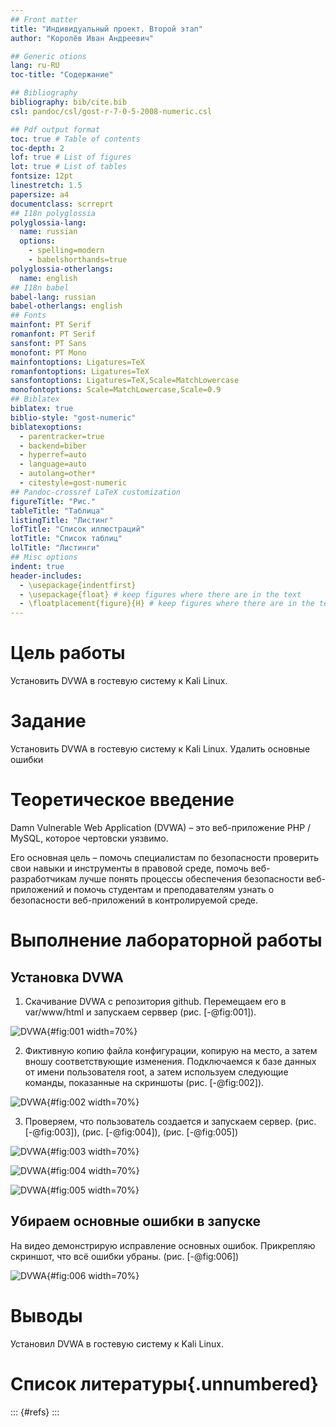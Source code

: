 ```yaml
---
## Front matter
title: "Индивидуальный проект. Второй этап"
author: "Королёв Иван Андреевич"

## Generic otions
lang: ru-RU
toc-title: "Содержание"

## Bibliography
bibliography: bib/cite.bib
csl: pandoc/csl/gost-r-7-0-5-2008-numeric.csl

## Pdf output format
toc: true # Table of contents
toc-depth: 2
lof: true # List of figures
lot: true # List of tables
fontsize: 12pt
linestretch: 1.5
papersize: a4
documentclass: scrreprt
## I18n polyglossia
polyglossia-lang:
  name: russian
  options:
	- spelling=modern
	- babelshorthands=true
polyglossia-otherlangs:
  name: english
## I18n babel
babel-lang: russian
babel-otherlangs: english
## Fonts
mainfont: PT Serif
romanfont: PT Serif
sansfont: PT Sans
monofont: PT Mono
mainfontoptions: Ligatures=TeX
romanfontoptions: Ligatures=TeX
sansfontoptions: Ligatures=TeX,Scale=MatchLowercase
monofontoptions: Scale=MatchLowercase,Scale=0.9
## Biblatex
biblatex: true
biblio-style: "gost-numeric"
biblatexoptions:
  - parentracker=true
  - backend=biber
  - hyperref=auto
  - language=auto
  - autolang=other*
  - citestyle=gost-numeric
## Pandoc-crossref LaTeX customization
figureTitle: "Рис."
tableTitle: "Таблица"
listingTitle: "Листинг"
lofTitle: "Список иллюстраций"
lotTitle: "Список таблиц"
lolTitle: "Листинги"
## Misc options
indent: true
header-includes:
  - \usepackage{indentfirst}
  - \usepackage{float} # keep figures where there are in the text
  - \floatplacement{figure}{H} # keep figures where there are in the text
---
```


# Цель работы

Установить DVWA в гостевую систему к Kali Linux.

# Задание

Установить DVWA в гостевую систему к Kali Linux. Удалить основные ошибки

# Теоретическое введение

Damn Vulnerable Web Application (DVWA) – это веб-приложение PHP / MySQL, которое чертовски уязвимо.

Его основная цель – помочь специалистам по безопасности проверить свои навыки и инструменты в правовой среде, помочь веб-разработчикам лучше понять процессы обеспечения безопасности веб-приложений и помочь студентам и преподавателям узнать о безопасности веб-приложений в контролируемой среде.

# Выполнение лабораторной работы

## Установка DVWA

1. Скачивание DVWA с репозитория github. Перемещаем его в var/www/html и запускаем серввер (рис. [-@fig:001]).

![DVWA](image/4.png){#fig:001 width=70%}

2. Фиктивную копию файла конфигурации, копирую на место, а затем вношу соответствующие изменения. Подключаемся к базе данных от имени пользователя root, а затем используем следующие команды, показанные на скриншоты (рис. [-@fig:002]).

![DVWA](image/5.png){#fig:002 width=70%}

3. Проверяем, что пользователь создается и запускаем сервер. (рис. [-@fig:003]), (рис. [-@fig:004]), (рис. [-@fig:005])

![DVWA](image/8.png){#fig:003 width=70%}

![DVWA](image/9.png){#fig:004 width=70%}

![DVWA](image/10.png){#fig:005 width=70%}

## Убираем основные ошибки в запуске

На видео демонстрирую исправление основных ошибок. Прикрепляю скриншот, что всё ошибки убраны. (рис. [-@fig:006])

![DVWA](image/11.png){#fig:006 width=70%}

# Выводы

Установил DVWA в гостевую систему к Kali Linux.

# Список литературы{.unnumbered}

::: {#refs}
:::
